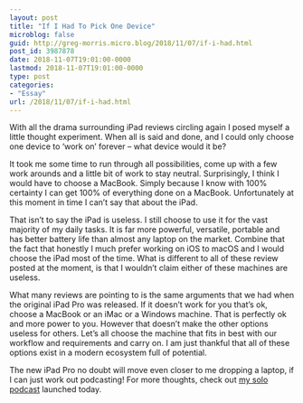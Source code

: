 ```yaml
---
layout: post
title: "If I Had To Pick One Device"
microblog: false
guid: http://greg-morris.micro.blog/2018/11/07/if-i-had.html
post_id: 3987878
date: 2018-11-07T19:01:00-0000
lastmod: 2018-11-07T19:01:00-0000
type: post
categories:
- "Essay"
url: /2018/11/07/if-i-had.html
---
```

<!--kg-card-begin: html--><p>With all the drama surrounding iPad reviews circling again I posed myself a little thought experiment. When all is said and done, and I could only choose one device to ‘work on’ forever – what device would it be?</p>
<p>It took me some time to run through all possibilities, come up with a few work arounds and a little bit of work to stay neutral. Surprisingly, I think I would have to choose a MacBook. Simply because I know with 100% certainty I can get 100% of everything done on a MacBook. Unfortunately at this moment in time I can’t say that about the iPad.</p>
<p>That isn’t to say the iPad is useless. I still choose to use it for the vast majority of my daily tasks. It is far more powerful, versatile, portable and has better battery life than almost any laptop on the market. Combine that the fact that honestly I much prefer working on iOS to macOS and I would choose the iPad most of the time. What is different to all of these review posted at the moment, is that I wouldn’t claim either of these machines are useless.</p>
<p>What many reviews are pointing to is the same arguments that we had when the original iPad Pro was released. If it doesn’t work for you that’s ok, choose a MacBook or an iMac or a Windows machine. That is perfectly ok and more power to you. However that doesn’t make the other options useless for others. Let’s all choose the machine that fits in best with our workflow and requirements and carry on. I am just thankful that all of these options exist in a modern ecosystem full of potential.</p>
<p>The new iPad Pro no doubt will move even closer to me dropping a laptop, if I can just work out podcasting! For more thoughts, check out <a href="https://gr36.com/2018-11-07-GR36-01/">my solo podcast</a> launched today.</p>
<!--kg-card-end: html-->
